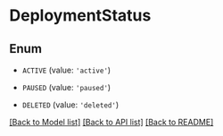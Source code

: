 # DeploymentStatus


## Enum

* `ACTIVE` (value: `'active'`)

* `PAUSED` (value: `'paused'`)

* `DELETED` (value: `'deleted'`)

[[Back to Model list]](../README.md#documentation-for-models) [[Back to API list]](../README.md#documentation-for-api-endpoints) [[Back to README]](../README.md)


